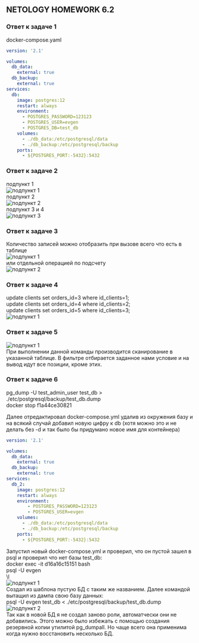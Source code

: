 ## NETOLOGY HOMEWORK 6.2

### Ответ к задаче 1

docker-compose.yaml
```yaml 
version: '2.1'

volumes:
  db_data:
    external: true
  db_backup:
    external: true
services:
  db:
    image: postgres:12
    restart: always
    environment:
      - POSTGRES_PASSWORD=123123
      - POSTGRES_USER=evgen
      - POSTGRES_DB=test_db
    volumes:
      - ./db_data:/etc/postgresql/data
      - ./db_backup:/etc/postgresql/backup
    ports:
      - ${POSTGRES_PORT:-5432}:5432
 ```

### Ответ к задаче 2

подпункт 1  
![подпункт 1](https://raw.githubusercontent.com/Evgeniy-Nikolskiy/netology-homework/main/sql/hw62/assets/21.jpg)  
подпункт 2  
![подпункт 2](https://raw.githubusercontent.com/Evgeniy-Nikolskiy/netology-homework/main/sql/hw62/assets/22.jpg)  
подпункт 3 и 4   
![подпункт 3](https://raw.githubusercontent.com/Evgeniy-Nikolskiy/netology-homework/main/sql/hw62/assets/23.jpg)  

### Ответ к задаче 3
Количество записей можно отобразить при вызове всего что есть в таблице  
![подпункт 1](https://raw.githubusercontent.com/Evgeniy-Nikolskiy/netology-homework/main/sql/hw62/assets/31.jpg)   
или отдельной операцией по подсчету  
![подпункт 2](https://raw.githubusercontent.com/Evgeniy-Nikolskiy/netology-homework/main/sql/hw62/assets/32.jpg)   

### Ответ к задаче 4

update clients set orders_id=3 where id_clients=1;  
update clients set orders_id=4 where id_clients=2;  
update clients set orders_id=5 where id_clients=3;  
![подпункт 1](https://raw.githubusercontent.com/Evgeniy-Nikolskiy/netology-homework/main/sql/hw62/assets/41.jpg) 

### Ответ к задаче 5
![подпункт 1](https://raw.githubusercontent.com/Evgeniy-Nikolskiy/netology-homework/main/sql/hw62/assets/51.jpg)  
При выполнении данной команды производится сканирование в указанной таблице. В фильтре отбирается заданное нами условие и на вывод идут все позиции, кроме этих. 

### Ответ к задаче 6
pg_dump -U test_admin_user test_db > ./etc/postgresql/backup/test_db.dump  
docker stop f1a44ce30821  

Далее отредактировал docker-compose.yml удалив из окружения базу и на всякий случай добавил новую цифру к db (хотя можно это и не делать без -d и так было бы придумано новое имя для контейнера)

```yaml
version: '2.1'

volumes:
  db_data:
    external: true
  db_backup:
    external: true
services:
  db_2:
    image: postgres:12
    restart: always
    environment:
        - POSTGRES_PASSWORD=123123
        - POSTGRES_USER=evgen
    volumes:
      - ./db_data:/etc/postgresql/data
      - ./db_backup:/etc/postgresql/backup
    ports:
      - ${POSTGRES_PORT:-5432}:5432
```
Запустил новый docker-compose.yml и проверил, что он пустой зашел в psql и проверил что нет базы test_db:  
docker exec -it d16a16c15151 bash  
psql -U evgen  
\l  
![подпункт 1](https://raw.githubusercontent.com/Evgeniy-Nikolskiy/netology-homework/main/sql/hw62/assets/61.jpg)  
Создал из шаблона пустую БД с таким же названием. Далее командой вытащил из дампа свою базу данных:  
psql -U evgen test_db < ./etc/postgresql/backup/test_db.dump  
![подпункт 2](https://raw.githubusercontent.com/Evgeniy-Nikolskiy/netology-homework/main/sql/hw62/assets/62.jpg)  
Так как в новой БД я не создал заново роли, автоматчески они не добавились. Этого можно было избежать с помощью создания резервной копии утилитой pg_dumpall.
Но чаще всего она применима когда нужно восстановить несколько БД.


